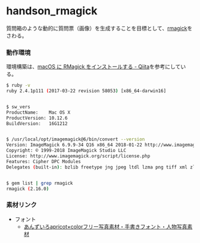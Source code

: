 # handson_rmagick

質問箱のような動的に質問票（画像）を生成することを目標として、[rmagick](https://github.com/rmagick/rmagick)をさわる。

### 動作環境

環境構築は、[macOS に RMagick をインストールする - Qiita](https://qiita.com/niwasawa/items/1144f20a9f2de4b76977)を参考にしている。

```bash
$ ruby -v
ruby 2.4.1p111 (2017-03-22 revision 58053) [x86_64-darwin16]


$ sw_vers
ProductName:	Mac OS X
ProductVersion:	10.12.6
BuildVersion:	16G1212


$ /usr/local/opt/imagemagick@6/bin/convert --version
Version: ImageMagick 6.9.9-34 Q16 x86_64 2018-01-22 http://www.imagemagick.org
Copyright: © 1999-2018 ImageMagick Studio LLC
License: http://www.imagemagick.org/script/license.php
Features: Cipher DPC Modules
Delegates (built-in): bzlib freetype jng jpeg ltdl lzma png tiff xml zlib


$ gem list | grep rmagick
rmagick (2.16.0)
```

### 素材リンク

- フォント
    - [あんずいろapricot×colorフリー写真素材・手書きフォント・人物写真素材](http://www8.plala.or.jp/p_dolce/)